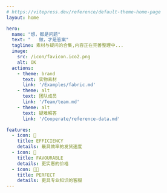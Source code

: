```yaml
---
# https://vitepress.dev/reference/default-theme-home-page
layout: home

hero:
  name: "想，都是问题"
  text: "   做，才是答案"
  tagline: 素材与疑问的合集,内容正在完善整理中...
  image:
    src: /icon/favicon.ico2.png
    alt: OK
  actions:
    - theme: brand
      text: 实物素材
      link: '/Examples/fabric.md'
    - theme: alt
      text: 团队成员
      link: '/Team/team.md'
    - theme: alt
      text: 疑难解答
      link: '/Cooperate/reference-data.md'

features:
  - icon: 🚀
    title: EFFICIENCY
    details: 最具效率的发货速度
  - icon: 💸
    title: FAVOURABLE
    details: 更实惠的价格
  - icon: 👨🏽
    title: PERFECT
    details: 更具专业知识的客服
---
```


<script setup>

//图片生成组件
import { MainImgs } from './components/data/PhysicalMap.js'


const meme = MainImgs.MainImgs

</script>

<style>
:root {
  --vp-home-hero-name-color: transparent;
  --vp-home-hero-name-background: -webkit-linear-gradient(120deg, #bd34fe, #41d1ff);
}
/* .box{
  align-items: center;
} */
.swiper-slide {
  background-position: center;
  background-size: cover;
}
.image-src{
  max-width:80% !important;
}
</style>
<StartWelcome :imagePaths="meme" :scrollSpeed="0.5"/>
<!-- <Welcome :imagePaths="meme"/> -->